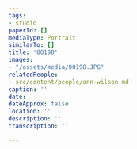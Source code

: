 ```yaml
---
tags:
- studio
paperId: []
mediaType: Portrait
similarTo: []
title: '00198'
images:
- "/assets/media/00198.JPG"
relatedPeople:
- src/content/people/ann-wilson.md
caption: ''
date: 
dateApprox: false
location: ''
description: ''
transcription: ''

---
```

